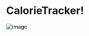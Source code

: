 # CalorieTracker!



![image](https://user-images.githubusercontent.com/25757265/194778197-99242c08-d59c-4b82-86a3-466480a1c9d5.png)


